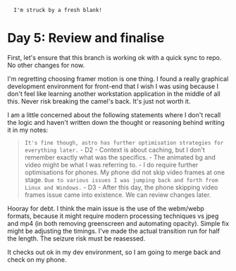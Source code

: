 ```
  I'm struck by a fresh blank!
```

# Day 5: Review and finalise

First, let's ensure that this branch is working ok with a quick sync to repo. No other changes for now.

I'm regretting choosing framer motion is one thing. I found a really graphical development environment for front-end that I wish I was using because I don't feel like learning another workstation application in the middle of all this. Never risk breaking the camel's back. It's just not worth it.

I am a little concerned about the following statements where I don't recall the logic and haven't written down the thought or reasoning behind writing it in my notes:

  > `It's fine though, astro has further optimisation strategies for everything later.` - D2
    - Context is about caching, but I don't remember exactly what was the specifics.
    - The animated bg and video might be what I was referring to.
    - I do require further optimisations for phones. My phone did not skip video frames at one stage.
  > `Due to various issues I was jumping back and forth from Linux and Windows.` - D3
    - After this day, the phone skipping video frames issue came into existence. We can review changes later.

Hooray for debt. I think the main issue is the use of the webm/webp formats, because it might require modern processing techniques vs jpeg and mp4 (in both removing greenscreen and automating opacity). Simple fix might be adjusting the timings. I've made the actual transition run for half the length. The seizure risk must be reasessed.

It checks out ok in my dev environment, so I am going to merge back and check on my phone.